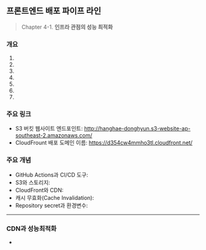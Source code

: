 ## 프론트엔드 배포 파이프 라인

> Chapter 4-1. **인프라 관점의 성능 최적화**

### 개요

1.
2.
3.
4.
5.
6.
7.

### 주요 링크

- S3 버킷 웹사이트 엔드포인트: http://hanghae-donghyun.s3-website-ap-southeast-2.amazonaws.com/
- CloudFrount 배포 도메인 이름: https://d354cw4mmho3tl.cloudfront.net/

### 주요 개념

- GitHub Actions과 CI/CD 도구:
- S3와 스토리지:
- CloudFront와 CDN:
- 캐시 무효화(Cache Invalidation):
- Repository secret과 환경변수:

---

### CDN과 성능최적화

-